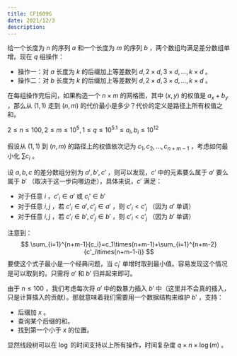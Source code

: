 ```yaml
---
title: CF1609G
date: 2021/12/3
description: 　
---
```


给一个长度为 $n$ 的序列 $a$ 和一个长度为 $m$ 的序列 $b$ ，两个数组均满足差分数组单增。现在 $q$ 组操作：

+ 操作一：对 $a$ 长度为 $k$ 的后缀加上等差数列 $d,2\times d,3\times d,...,k\times d$ 。
+ 操作二：对 $b$ 长度为 $k$ 的后缀加上等差数列 $d,2\times d,3\times d,...,k\times d$ 。

在每组操作完后问，如果构造一个 $n\times m$ 的网格图，其中 $(x,y)$ 的权值是 $a_x+b_y$ ，那么从 $(1,1)$ 走到 $(n,m)$ 的代价最小是多少？代价的定义是路径上所有权值之和。

$2\leq n\leq 100,2\leq m\leq 10^5,1\leq q\leq 10^5.1\leq a_i,b_i\leq 10^{12}$

假设从 $(1,1)$ 到 $(n,m)$ 的路径上的权值依次记为 $c_1,c_2,...,c_{n+m-1}$ ，考虑如何最小化 $\sum c_i$ 。

设 $a,b,c$ 的差分数组分别为 $a',b',c'$ ，则可以发现，$c'$ 中的元素要么属于 $a'$ 要么属于 $b'$ （取决于这一步向哪边走），具体来说，$c'$ 满足：

+ 对于任意 $i$ ，$c'_i\in a'$ 或 $c_i'\in b'$
+ 对于任意 $i,j$ ，若 $c'_i\in a',c'_j\in a'$ ，则 $c'_i<c'_j$ （因为 $a'$ 单调）
+ 对于任意 $i,j$ ，若 $c'_i\in b',c'_j\in b'$ ，则 $c'_i<c'_j$ （因为 $b'$ 单调）

注意到：
$$
\sum_{i=1}^{n+m-1}{c_i}=c_1\times(n+m-1)+\sum_{i=1}^{n+m-2}{c'_i\times(n+m-1-i)}
$$
要使这个式子最小是一个经典问题，当 $c_i'$ 单增时取到最小值。容易发现这个情况是可以取到的，只需将 $a'$ 和 $b'$ 归并起来即可。

由于 $n\leq 100$ ，我们考虑每次将 $a'$ 中的数暴力插入 $b'$ 中（这里并不会真的插入，只是计算插入的贡献）。那就意味着我们需要用一个数据结构来维护 $b'$ ，支持：

+ 后缀加 $x$ 。
+ 查询某个后缀的和。
+ 找到第一个小于 $x$ 的位置。

显然线段树可以在 $\log$ 的时间支持以上所有操作，时间复杂度 $q\times n\times\log(m)$ 。 